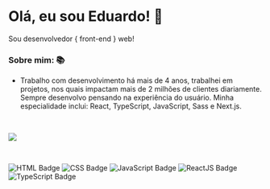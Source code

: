# Olá, eu sou Eduardo! 🚀
Sou desenvolvedor { front-end } web!

### Sobre mim: 📚
- Trabalho com desenvolvimento há mais de 4 anos, trabalhei em projetos, nos quais impactam mais de 2 milhões de clientes diariamente. Sempre desenvolvo pensando na experiência do usuário. Minha especialidade inclui: React, TypeScript, JavaScript, Sass e Next.js.

<br/>

<p aling="left">
 <img src="https://github-readme-stats.vercel.app/api?username=edusdorneles&hide=contribs,issues&count_private=true&show_icons=true&theme=radical&locale=pt-br" />
</p>

<br/>

![HTML Badge](https://img.shields.io/badge/-HTML-orange)
![CSS Badge](https://img.shields.io/badge/-CSS-purple)
![JavaScript Badge](https://img.shields.io/badge/-JavaScript-yellow)
![ReactJS Badge](https://img.shields.io/badge/-ReactJS-blue)
![TypeScript Badge](https://img.shields.io/badge/-TypeScript-blue)
